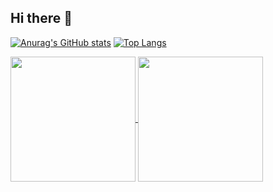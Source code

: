 ## Hi there 👋

[![Anurag's GitHub stats](https://github-readme-stats.vercel.app/api?username=farm-er&theme=transparent)](https://github.com/farm-er/github-readme-stats)
[![Top Langs](https://github-readme-stats.vercel.app/api/top-langs/?username=farm-er)](https://github.com/farm-er/github-readme-stats)

<a href="https://github.com/farm-er/github-readme-stats">
  <img height=200 align="center" src="https://github-readme-stats.vercel.app/api?username=farm-er&theme=transparent" />
</a>
<a href="https://github.com/anuraghazra/convoychat">
  <img height=200 align="center" src="https://github-readme-stats.vercel.app/api/top-langs/?username=farm-er&layout=compact&langs_count=8&card_width=320" />
</a>

<!--
**farm-er/farm-er** is a ✨ _special_ ✨ repository because its `README.md` (this file) appears on your GitHub profile.

Here are some ideas to get you started:

- 🔭 I’m currently working on ...
- 🌱 I’m currently learning ...
- 👯 I’m looking to collaborate on ...
- 🤔 I’m looking for help with ...
- 💬 Ask me about ...
- 📫 How to reach me: ...
- 😄 Pronouns: ...
- ⚡ Fun fact: ...
-->
